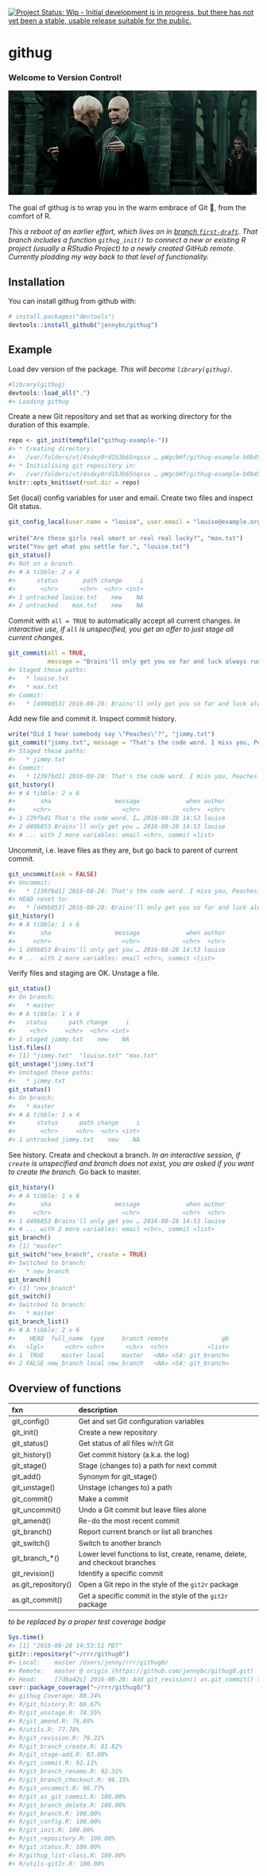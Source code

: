 
<!-- README.md is generated from README.Rmd. Please edit that file -->
[![Project Status: Wip - Initial development is in progress, but there has not yet been a stable, usable release suitable for the public.](http://www.repostatus.org/badges/0.1.0/wip.svg)](http://www.repostatus.org/#wip)

githug
======

### Welcome to Version Control!

<!--[Demo](https://analovesdotcom.files.wordpress.com/2015/10/voldyhug-1440161473.gif)-->
![Demo](img/voldyhug-1440161473.gif)

The goal of githug is to wrap you in the warm embrace of Git 🤗, from the comfort of R.

*This a reboot of an earlier effort, which lives on in [branch `first-draft`](https://github.com/jennybc/githug/tree/first-draft). That branch includes a function `githug_init()` to connect a new or existing R project (usually a RStudio Project) to a newly created GitHub remote. Currently plodding my way back to that level of functionality.*

Installation
------------

You can install githug from github with:

``` r
# install.packages("devtools")
devtools::install_github("jennybc/githug")
```

Example
-------

Load dev version of the package. *This will become `library(githug)`.*

``` r
#library(githug)
devtools::load_all(".")
#> Loading githug
```

Create a new Git repository and set that as working directory for the duration of this example.

``` r
repo <- git_init(tempfile("githug-example-"))
#> * Creating directory:
#>   /var/folders/vt/4sdxy0rd1b3b65nqssx … pWgcbHf/githug-example-b0b45b16204c
#> * Initialising git repository in:
#>   /var/folders/vt/4sdxy0rd1b3b65nqssx … pWgcbHf/githug-example-b0b45b16204c
knitr::opts_knit$set(root.dir = repo)
```

Set (local) config variables for user and email.
Create two files and inspect Git status.

``` r
git_config_local(user.name = "louise", user.email = "louise@example.org")

write("Are these girls real smart or real real lucky?", "max.txt")
write("You get what you settle for.", "louise.txt")
git_status()
#> Not on a branch.
#> # A tibble: 2 x 4
#>      status       path change     i
#>       <chr>      <chr>  <chr> <int>
#> 1 untracked louise.txt    new    NA
#> 2 untracked    max.txt    new    NA
```

Commit with `all = TRUE` to automatically accept all current changes. *In interactive use, if `all` is unspecified, you get an offer to just stage all current changes.*

``` r
git_commit(all = TRUE,
           message = "Brains'll only get you so far and luck always runs out.")
#> Staged these paths:
#>   * louise.txt
#>   * max.txt
#> Commit:
#>   * [d49b853] 2016-08-28: Brains'll only get you so far and luck always runs out.
```

Add new file and commit it. Inspect commit history.

``` r
write("Did I hear somebody say \"Peaches\"?", "jimmy.txt")
git_commit("jimmy.txt", message = "That's the code word. I miss you, Peaches.")
#> Staged these paths:
#>   * jimmy.txt
#> Commit:
#>   * [239fbd1] 2016-08-28: That's the code word. I miss you, Peaches.
git_history()
#> # A tibble: 2 x 6
#>       sha                  message             when author
#>     <chr>                    <chr>            <chr>  <chr>
#> 1 239fbd1 That's the code word. I… 2016-08-28 14:53 louise
#> 2 d49b853 Brains'll only get you … 2016-08-28 14:53 louise
#> # ... with 2 more variables: email <chr>, commit <list>
```

Uncommit, i.e. leave files as they are, but go back to parent of current commit.

``` r
git_uncommit(ask = FALSE)
#> Uncommit:
#>   * [239fbd1] 2016-08-28: That's the code word. I miss you, Peaches.
#> HEAD reset to:
#>   * [d49b853] 2016-08-28: Brains'll only get you so far and luck always runs out.
git_history()
#> # A tibble: 1 x 6
#>       sha                  message             when author
#>     <chr>                    <chr>            <chr>  <chr>
#> 1 d49b853 Brains'll only get you … 2016-08-28 14:53 louise
#> # ... with 2 more variables: email <chr>, commit <list>
```

Verify files and staging are OK. Unstage a file.

``` r
git_status()
#> On branch:
#>   * master
#> # A tibble: 1 x 4
#>   status      path change     i
#>    <chr>     <chr>  <chr> <int>
#> 1 staged jimmy.txt    new    NA
list.files()
#> [1] "jimmy.txt"  "louise.txt" "max.txt"
git_unstage("jimmy.txt")
#> Unstaged these paths:
#>   * jimmy.txt
git_status()
#> On branch:
#>   * master
#> # A tibble: 1 x 4
#>      status      path change     i
#>       <chr>     <chr>  <chr> <int>
#> 1 untracked jimmy.txt    new    NA
```

See history.
Create and checkout a branch. *In an interactive session, if `create` is unspecified and branch does not exist, you are asked if you want to create the branch.* Go back to master.

``` r
git_history()
#> # A tibble: 1 x 6
#>       sha                  message             when author
#>     <chr>                    <chr>            <chr>  <chr>
#> 1 d49b853 Brains'll only get you … 2016-08-28 14:53 louise
#> # ... with 2 more variables: email <chr>, commit <list>
git_branch()
#> [1] "master"
git_switch("new_branch", create = TRUE)
#> Switched to branch:
#>   * new_branch
git_branch()
#> [1] "new_branch"
git_switch()
#> Switched to branch:
#>   * master
git_branch_list()
#> # A tibble: 2 x 6
#>    HEAD  full_name  type     branch remote               gb
#>   <lgl>      <chr> <chr>      <chr>  <chr>           <list>
#> 1  TRUE     master local     master   <NA> <S4: git_branch>
#> 2 FALSE new_branch local new_branch   <NA> <S4: git_branch>
```

Overview of functions
---------------------

| fxn                  | description                                                                  |
|:---------------------|:-----------------------------------------------------------------------------|
| git\_config()        | Get and set Git configuration variables                                      |
| git\_init()          | Create a new repository                                                      |
| git\_status()        | Get status of all files w/r/t Git                                            |
| git\_history()       | Get commit history (a.k.a. the log)                                          |
| git\_stage()         | Stage (changes to) a path for next commit                                    |
| git\_add()           | Synonym for git\_stage()                                                     |
| git\_unstage()       | Unstage (changes to) a path                                                  |
| git\_commit()        | Make a commit                                                                |
| git\_uncommit()      | Undo a Git commit but leave files alone                                      |
| git\_amend()         | Re-do the most recent commit                                                 |
| git\_branch()        | Report current branch or list all branches                                   |
| git\_switch()        | Switch to another branch                                                     |
| git\_branch\_\*()    | Lower level functions to list, create, rename, delete, and checkout branches |
| git\_revision()      | Identify a specific commit                                                   |
| as.git\_repository() | Open a Git repo in the style of the `git2r` package                          |
| as.git\_commit()     | Get a specific commit in the style of the `git2r` package                    |

*to be replaced by a proper test coverage badge*

``` r
Sys.time()
#> [1] "2016-08-28 14:53:51 PDT"
git2r::repository("~/rrr/githug0")
#> Local:    master /Users/jenny/rrr/githug0/
#> Remote:   master @ origin (https://github.com/jennybc/githug0.git)
#> Head:     [7d9a42c] 2016-08-28: Add git_revision() as.git_commit() to README; re-render
covr::package_coverage("~/rrr/githug0/")
#> githug Coverage: 88.24%
#> R/git_history.R: 66.67%
#> R/git_unstage.R: 74.55%
#> R/git_amend.R: 76.09%
#> R/utils.R: 77.78%
#> R/git_revision.R: 79.31%
#> R/git_branch_create.R: 81.82%
#> R/git_stage-add.R: 83.08%
#> R/git_commit.R: 92.11%
#> R/git_branch_rename.R: 92.31%
#> R/git_branch_checkout.R: 96.15%
#> R/git_uncommit.R: 96.77%
#> R/git_as_git_commit.R: 100.00%
#> R/git_branch_delete.R: 100.00%
#> R/git_branch.R: 100.00%
#> R/git_config.R: 100.00%
#> R/git_init.R: 100.00%
#> R/git_repository.R: 100.00%
#> R/git_status.R: 100.00%
#> R/githug_list-class.R: 100.00%
#> R/utils-git2r.R: 100.00%
```
